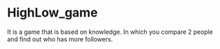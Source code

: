 # HighLow_game
It is a game that is based on knowledge. In which you compare 2 people and find out who has more followers.
